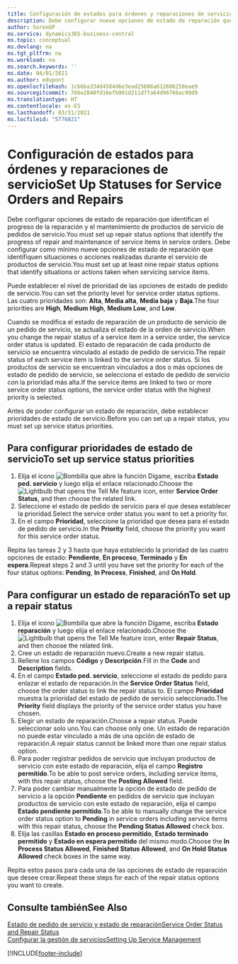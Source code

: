 ```yaml
---
title: Configuración de estados para órdenes y reparaciones de servicio | Documentos de Microsoft
description: Debe configurar nueve opciones de estado de reparación que identifican el progreso de la reparación y el mantenimiento de productos de servicio de pedidos de servicio.
author: SorenGP
ms.service: dynamics365-business-central
ms.topic: conceptual
ms.devlang: na
ms.tgt_pltfrm: na
ms.workload: na
ms.search.keywords: ''
ms.date: 04/01/2021
ms.author: edupont
ms.openlocfilehash: 1cb6ba334d4584d6e3ead25606a612686258eae9
ms.sourcegitcommit: 766e2840fd16efb901d211d7fa64d96766ac99d9
ms.translationtype: HT
ms.contentlocale: es-ES
ms.lasthandoff: 03/31/2021
ms.locfileid: "5776821"
---
```

# <a name="set-up-statuses-for-service-orders-and-repairs"></a><span data-ttu-id="86335-103">Configuración de estados para órdenes y reparaciones de servicio</span><span class="sxs-lookup"><span data-stu-id="86335-103">Set Up Statuses for Service Orders and Repairs</span></span>

<span data-ttu-id="86335-104">Debe configurar opciones de estado de reparación que identifican el progreso de la reparación y el mantenimiento de productos de servicio de pedidos de servicio.</span><span class="sxs-lookup"><span data-stu-id="86335-104">You must set up repair status options that identify the progress of repair and maintenance of service items in service orders.</span></span> <span data-ttu-id="86335-105">Debe configurar como mínimo nueve opciones de estado de reparación que identifiquen situaciones o acciones realizadas durante el servicio de productos de servicio.</span><span class="sxs-lookup"><span data-stu-id="86335-105">You must set up at least nine repair status options that identify situations or actions taken when servicing service items.</span></span>  

<span data-ttu-id="86335-106">Puede establecer el nivel de prioridad de las opciones de estado de pedido de servicio.</span><span class="sxs-lookup"><span data-stu-id="86335-106">You can set the priority level for service order status options.</span></span> <span data-ttu-id="86335-107">Las cuatro prioridades son: **Alta**, **Media alta**, **Media baja** y **Baja**.</span><span class="sxs-lookup"><span data-stu-id="86335-107">The four priorities are **High**, **Medium High**, **Medium Low**, and **Low**.</span></span>  

<span data-ttu-id="86335-108">Cuando se modifica el estado de reparación de un producto de servicio de un pedido de servicio, se actualiza el estado de la orden de servicio.</span><span class="sxs-lookup"><span data-stu-id="86335-108">When you change the repair status of a service item in a service order, the service order status is updated.</span></span> <span data-ttu-id="86335-109">El estado de reparación de cada producto de servicio se encuentra vinculado al estado de pedido de servicio.</span><span class="sxs-lookup"><span data-stu-id="86335-109">The repair status of each service item is linked to the service order status.</span></span> <span data-ttu-id="86335-110">Si los productos de servicio se encuentran vinculados a dos o más opciones de estado de pedido de servicio, se selecciona el estado de pedido de servicio con la prioridad más alta.</span><span class="sxs-lookup"><span data-stu-id="86335-110">If the service items are linked to two or more service order status options, the service order status with the highest priority is selected.</span></span>  

<span data-ttu-id="86335-111">Antes de poder configurar un estado de reparación, debe establecer prioridades de estado de servicio.</span><span class="sxs-lookup"><span data-stu-id="86335-111">Before you can set up a repair status, you must set up service status priorities.</span></span>

## <a name="to-set-up-service-status-priorities"></a><span data-ttu-id="86335-112">Para configurar prioridades de estado de servicio</span><span class="sxs-lookup"><span data-stu-id="86335-112">To set up service status priorities</span></span>

1. <span data-ttu-id="86335-113">Elija el icono ![Bombilla que abre la función Dígame](media/ui-search/search_small.png "Dígame qué desea hacer"), escriba **Estado ped. servicio** y luego elija el enlace relacionado.</span><span class="sxs-lookup"><span data-stu-id="86335-113">Choose the ![Lightbulb that opens the Tell Me feature](media/ui-search/search_small.png "Tell me what you want to do") icon, enter **Service Order Status**, and then choose the related link.</span></span>  
2. <span data-ttu-id="86335-114">Seleccione el estado de pedido de servicio para el que desea establecer la prioridad.</span><span class="sxs-lookup"><span data-stu-id="86335-114">Select the service order status you want to set a priority for.</span></span>  
3. <span data-ttu-id="86335-115">En el campo **Prioridad**, seleccione la prioridad que desea para el estado de pedido de servicio.</span><span class="sxs-lookup"><span data-stu-id="86335-115">In the **Priority** field, choose the priority you want for this service order status.</span></span>  

<span data-ttu-id="86335-116">Repita las tareas 2 y 3 hasta que haya establecido la prioridad de las cuatro opciones de estado: **Pendiente**, **En proceso**, **Terminado** y **En espera**.</span><span class="sxs-lookup"><span data-stu-id="86335-116">Repeat steps 2 and 3 until you have set the priority for each of the four status options: **Pending**, **In Process**, **Finished**, and **On Hold**.</span></span>  

## <a name="to-set-up-a-repair-status"></a><span data-ttu-id="86335-117">Para configurar un estado de reparación</span><span class="sxs-lookup"><span data-stu-id="86335-117">To set up a repair status</span></span>

1. <span data-ttu-id="86335-118">Elija el icono ![Bombilla que abre la función Dígame](media/ui-search/search_small.png "Dígame qué desea hacer"), escriba **Estado reparación** y luego elija el enlace relacionado.</span><span class="sxs-lookup"><span data-stu-id="86335-118">Choose the ![Lightbulb that opens the Tell Me feature](media/ui-search/search_small.png "Tell me what you want to do") icon, enter **Repair Status**, and then choose the related link.</span></span>
2. <span data-ttu-id="86335-119">Cree un estado de reparación nuevo.</span><span class="sxs-lookup"><span data-stu-id="86335-119">Create a new repair status.</span></span>  
3. <span data-ttu-id="86335-120">Rellene los campos **Código** y **Descripción**.</span><span class="sxs-lookup"><span data-stu-id="86335-120">Fill in the **Code** and **Description** fields.</span></span>  
4. <span data-ttu-id="86335-121">En el campo **Estado ped. servicio**, seleccione el estado de pedido para enlazar el estado de reparación.</span><span class="sxs-lookup"><span data-stu-id="86335-121">In the **Service Order Status** field, choose the order status to link the repair status to.</span></span> <span data-ttu-id="86335-122">El campo **Prioridad** muestra la prioridad del estado de pedido de servicio seleccionado.</span><span class="sxs-lookup"><span data-stu-id="86335-122">The **Priority** field displays the priority of the service order status you have chosen.</span></span>  
5. <span data-ttu-id="86335-123">Elegir un estado de reparación.</span><span class="sxs-lookup"><span data-stu-id="86335-123">Choose a repair status.</span></span> <span data-ttu-id="86335-124">Puede seleccionar solo uno.</span><span class="sxs-lookup"><span data-stu-id="86335-124">You can choose only one.</span></span> <span data-ttu-id="86335-125">Un estado de reparación no puede estar vinculado a más de una opción de estado de reparación.</span><span class="sxs-lookup"><span data-stu-id="86335-125">A repair status cannot be linked more than one repair status option.</span></span>  
6. <span data-ttu-id="86335-126">Para poder registrar pedidos de servicio que incluyan productos de servicio con este estado de reparación, elija el campo **Registro permitido**.</span><span class="sxs-lookup"><span data-stu-id="86335-126">To be able to post service orders, including service items, with this repair status, choose the **Posting Allowed** field.</span></span>  
7. <span data-ttu-id="86335-127">Para poder cambiar manualmente la opción de estado de pedido de servicio a la opción **Pendiente** en pedidos de servicio que incluyan productos de servicio con este estado de reparación, elija el campo **Estado pendiente permitido**.</span><span class="sxs-lookup"><span data-stu-id="86335-127">To be able to manually change the service order status option to **Pending** in service orders including service items with this repair status, choose the **Pending Status Allowed** check box.</span></span>  
8. <span data-ttu-id="86335-128">Elija las casillas **Estado en proceso permitido**, **Estado terminado permitido** y **Estado en espera permitido** del mismo modo.</span><span class="sxs-lookup"><span data-stu-id="86335-128">Choose the **In Process Status Allowed**, **Finished Status Allowed**, and **On Hold Status Allowed** check boxes in the same way.</span></span>

<span data-ttu-id="86335-129">Repita estos pasos para cada una de las opciones de estado de reparación que desee crear.</span><span class="sxs-lookup"><span data-stu-id="86335-129">Repeat these steps for each of the repair status options you want to create.</span></span>

## <a name="see-also"></a><span data-ttu-id="86335-130">Consulte también</span><span class="sxs-lookup"><span data-stu-id="86335-130">See Also</span></span>

[<span data-ttu-id="86335-131">Estado de pedido de servicio y estado de reparación</span><span class="sxs-lookup"><span data-stu-id="86335-131">Service Order Status and Repair Status</span></span>](service-service-order-status-and-repair-status.md)  
[<span data-ttu-id="86335-132">Configurar la gestión de servicios</span><span class="sxs-lookup"><span data-stu-id="86335-132">Setting Up Service Management</span></span>](service-setup-service.md)  


[!INCLUDE[footer-include](includes/footer-banner.md)]